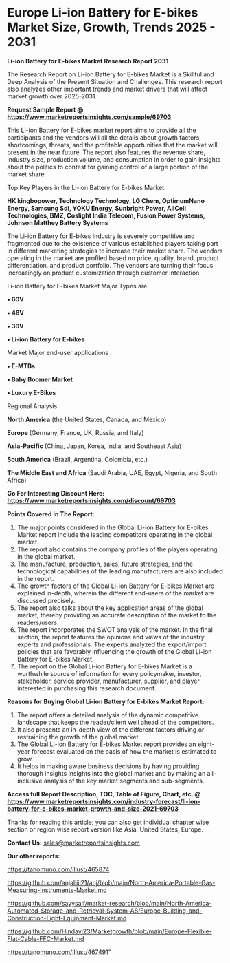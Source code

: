 # Europe Li-ion Battery for E-bikes Market Size, Growth, Trends 2025 - 2031

<strong>Li-ion Battery for E-bikes Market Research Report 2031</strong>

The Research Report on Li-ion Battery for E-bikes Market is a Skillful and Deep Analysis of the Present Situation and Challenges. This research report also analyzes other important trends and market drivers that will affect market growth over 2025-2031.

<strong>Request Sample Report @ <a href=https://www.marketreportsinsights.com/sample/69703>https://www.marketreportsinsights.com/sample/69703</a></strong>

This Li-ion Battery for E-bikes market report aims to provide all the participants and the vendors will all the details about growth factors, shortcomings, threats, and the profitable opportunities that the market will present in the near future. The report also features the revenue share, industry size, production volume, and consumption in order to gain insights about the politics to contest for gaining control of a large portion of the market share.

Top Key Players in the Li-ion Battery for E-bikes Market:

<strong>HK kingbopower, Technology Technology, LG Chem, OptimumNano Energy, Samsung Sdi, YOKU Energy, Sunbright Power, AllCell Technologies, BMZ, Coslight India Telecom, Fusion Power Systems, Johnson Matthey Battery Systems</strong>

The Li-ion Battery for E-bikes Industry is severely competitive and fragmented due to the existence of various established players taking part in different marketing strategies to increase their market share. The vendors operating in the market are profiled based on price, quality, brand, product differentiation, and product portfolio. The vendors are turning their focus increasingly on product customization through customer interaction.

Li-ion Battery for E-bikes Market Major Types are:

<strong>• 60V

• 48V

• 36V

• Li-ion Battery for E-bikes</strong>

Market Major end-user applications :

<strong>• E-MTBs

• Baby Boomer Market

• Luxury E-Bikes</strong>

Regional Analysis

</u><strong><b>North America</b></strong> (the United States, Canada, and Mexico)

<strong><b>Europe </b></strong>(Germany, France, UK, Russia, and Italy)

<strong><b>Asia-Pacific</b></strong> (China, Japan, Korea, India, and Southeast Asia)

<strong><b>South America</b></strong> (Brazil, Argentina, Colombia, etc.)

<strong><b>The Middle East and Africa</b></strong> (Saudi Arabia, UAE, Egypt, Nigeria, and South Africa)

<strong>Go For Interesting Discount Here: <a href=https://www.marketreportsinsights.com/discount/69703>https://www.marketreportsinsights.com/discount/69703</a></strong>

<strong>Points Covered in The Report:</strong>
<ol>
  <li>The major points considered in the Global Li-ion Battery for E-bikes Market report include the leading competitors operating in the global market.</li>
  <li>The report also contains the company profiles of the players operating in the global market.</li>
  <li>The manufacture, production, sales, future strategies, and the technological capabilities of the leading manufacturers are also included in the report.</li>
  <li>The growth factors of the Global Li-ion Battery for E-bikes Market are explained in-depth, wherein the different end-users of the market are discussed precisely.</li>
  <li>The report also talks about the key application areas of the global market, thereby providing an accurate description of the market to the readers/users.</li>
  <li>The report incorporates the SWOT analysis of the market. In the final section, the report features the opinions and views of the industry experts and professionals. The experts analyzed the export/import policies that are favorably influencing the growth of the Global Li-ion Battery for E-bikes Market.</li>
  <li>The report on the Global Li-ion Battery for E-bikes Market is a worthwhile source of information for every policymaker, investor, stakeholder, service provider, manufacturer, supplier, and player interested in purchasing this research document.</li>
</ol>
<strong>Reasons for Buying Global Li-ion Battery for E-bikes Market Report:</strong>

<ol>
  <li>The report offers a detailed analysis of the dynamic competitive landscape that keeps the reader/client well ahead of the competitors.</li>
  <li>It also presents an in-depth view of the different factors driving or restraining the growth of the global market.</li>
  <li>The Global Li-ion Battery for E-bikes Market report provides an eight-year forecast evaluated on the basis of how the market is estimated to grow.</li>
  <li>It helps in making aware business decisions by having providing thorough insights insights into the global market and by making an all-inclusive analysis of the key market segments and sub-segments.</li>
</ol>
<strong>Access full Report Description, TOC, Table of Figure, Chart, etc. @ <a href=https://www.marketreportsinsights.com/industry-forecast/li-ion-battery-for-e-bikes-market-growth-and-size-2021-69703>https://www.marketreportsinsights.com/industry-forecast/li-ion-battery-for-e-bikes-market-growth-and-size-2021-69703</a></strong>


Thanks for reading this article; you can also get individual chapter wise section or region wise report version like Asia, United States, Europe.

<strong>Contact Us:</strong>
sales@marketreportsinsights.com

<strong>Our other reports:</strong>

<a href=https://tanomuno.com/illust/465874>https://tanomuno.com/illust/465874</a>

<a href=https://github.com/anjaliiii21/anj/blob/main/North-America-Portable-Gas-Measuring-Instruments-Market.md>https://github.com/anjaliiii21/anj/blob/main/North-America-Portable-Gas-Measuring-Instruments-Market.md</a>

<a href=https://github.com/sayysaif/market-research/blob/main/North-America-Automated-Storage-and-Retrieval-System-AS/Europe-Building-and-Construction-Light-Equipment-Market.md>https://github.com/sayysaif/market-research/blob/main/North-America-Automated-Storage-and-Retrieval-System-AS/Europe-Building-and-Construction-Light-Equipment-Market.md</a>

<a href=https://github.com/Hindavi23/Marketgrowth/blob/main/Europe-Flexible-Flat-Cable-FFC-Market.md>https://github.com/Hindavi23/Marketgrowth/blob/main/Europe-Flexible-Flat-Cable-FFC-Market.md</a>

<a href=https://tanomuno.com/illust/467491>https://tanomuno.com/illust/467491</a>"
